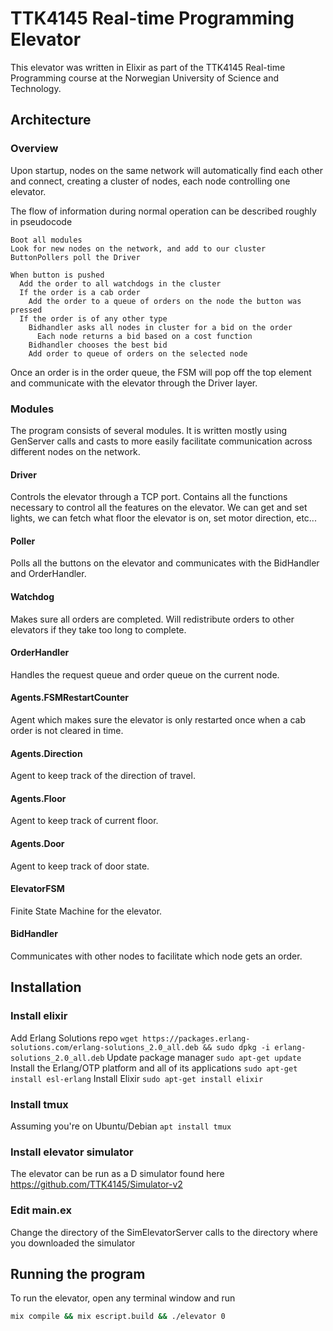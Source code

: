 # TTK4145 Real-time Programming Elevator
This elevator was written in Elixir as part of the TTK4145 Real-time Programming course at the Norwegian University of Science and Technology.

## Architecture
### Overview
Upon startup, nodes on the same network will automatically find each other and connect, creating a cluster of nodes, each node controlling one elevator.

The flow of information during normal operation can be described roughly in pseudocode 

```
Boot all modules
Look for new nodes on the network, and add to our cluster
ButtonPollers poll the Driver

When button is pushed
  Add the order to all watchdogs in the cluster
  If the order is a cab order
    Add the order to a queue of orders on the node the button was pressed
  If the order is of any other type
    Bidhandler asks all nodes in cluster for a bid on the order
      Each node returns a bid based on a cost function
    Bidhandler chooses the best bid
    Add order to queue of orders on the selected node
```
Once an order is in the order queue, the FSM will pop off the top element and communicate with the elevator through the Driver layer.


### Modules
The program consists of several modules. It is written mostly using GenServer calls and casts to more easily facilitate communication across different nodes on the network.  

#### Driver
Controls the elevator through a TCP port. Contains all the functions necessary to control all the features on the elevator. We can get and set lights, we can fetch what floor the elevator is on, set motor direction, etc... 

#### Poller
Polls all the buttons on the elevator and communicates with the BidHandler and OrderHandler.
      
#### Watchdog
Makes sure all orders are completed. Will redistribute orders to other elevators if they take too long to complete.
      
#### OrderHandler
Handles the request queue and order queue on the current node.

#### Agents.FSMRestartCounter
Agent which makes sure the elevator is only restarted once when a cab order is not cleared in time.
      
#### Agents.Direction
Agent to keep track of the direction of travel.

#### Agents.Floor
Agent to keep track of current floor.

#### Agents.Door
Agent to keep track of door state.

#### ElevatorFSM
Finite State Machine for the elevator.

#### BidHandler
Communicates with other nodes to facilitate which node gets an order.

## Installation

### Install elixir
Add Erlang Solutions repo
`wget https://packages.erlang-solutions.com/erlang-solutions_2.0_all.deb && sudo dpkg -i erlang-solutions_2.0_all.deb`
Update package manager
`sudo apt-get update`
Install the Erlang/OTP platform and all of its applications
`sudo apt-get install esl-erlang`
Install Elixir
`sudo apt-get install elixir`

### Install tmux
Assuming you're on Ubuntu/Debian
`apt install tmux`

### Install elevator simulator
The elevator can be run as a D simulator found here
https://github.com/TTK4145/Simulator-v2

### Edit main.ex
Change the directory of the SimElevatorServer calls to the directory where you downloaded the simulator

## Running the program
To run the elevator, open any terminal window and run
```bash
mix compile && mix escript.build && ./elevator 0
```
